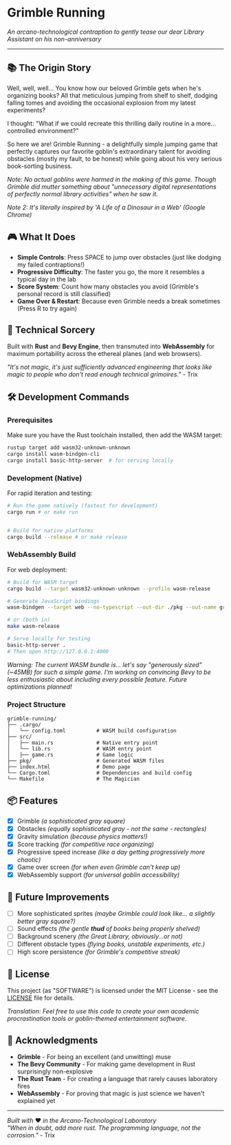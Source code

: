 # Grimble Running

_An arcano-technological contraption to gently tease our dear Library Assistant on his non-anniversary_

---

## 📚 The Origin Story

Well, well, well... You know how our beloved Grimble gets when he's organizing books? All that meticulous jumping from shelf to shelf, dodging falling tomes and avoiding the occasional explosion from my latest experiments?

I thought: "What if we could recreate this thrilling daily routine in a more... controlled environment?"

So here we are! Grimble Running - a delightfully simple jumping game that perfectly captures our favorite goblin's extraordinary talent for avoiding obstacles (mostly my fault, to be honest) while going about his very serious book-sorting business.

_Note: No actual goblins were harmed in the making of this game. Though Grimble did mutter something about "unnecessary digital representations of perfectly normal library activities" when he saw it._

_Note 2: It's literally inspired by 'A Life of a Dinosaur in a Web' (Google Chrome)_

## 🎮 What It Does

- **Simple Controls**: Press SPACE to jump over obstacles (just like dodging my failed contraptions!)
- **Progressive Difficulty**: The faster you go, the more it resembles a typical day in the lab
- **Score System**: Count how many obstacles you avoid (Grimble's personal record is still classified)
- **Game Over & Restart**: Because even Grimble needs a break sometimes (Press R to try again)

## 🧹 Technical Sorcery

Built with **Rust** and **Bevy Engine**, then transmuted into **WebAssembly** for maximum portability across the ethereal planes (and web browsers).

_"It's not magic, it's just sufficiently advanced engineering that looks like magic to people who don't read enough technical grimoires."_ - Trix

## 🛠️ Development Commands

### Prerequisites

Make sure you have the Rust toolchain installed, then add the WASM target:

```bash
rustup target add wasm32-unknown-unknown
cargo install wasm-bindgen-cli
cargo install basic-http-server  # for serving locally
```

### Development (Native)

For rapid iteration and testing:

```bash
# Run the game natively (fastest for development)
cargo run # or make run


# Build for native platforms
cargo build --release # or make release
```

### WebAssembly Build

For web deployment:

```bash
# Build for WASM target
cargo build --target wasm32-unknown-unknown --profile wasm-release

# Generate JavaScript bindings
wasm-bindgen --target web --no-typescript --out-dir ./pkg --out-name grimble_running ./target/wasm32-unknown-unknown/release/grimble_running.wasm

# or (both in)
make wasm-release

# Serve locally for testing
basic-http-server .
# Then open http://127.0.0.1:4000
```

_Warning: The current WASM bundle is... let's say "generously sized" (~45MB) for such a simple game. I'm working on convincing Bevy to be less enthusiastic about including every possible feature. Future optimizations planned!_

### Project Structure

```
grimble-running/
├── .cargo/
│   └── config.toml          # WASM build configuration
├── src/
│   ├── main.rs              # Native entry point
│   └── lib.rs               # WASM entry point
│   ├── game.rs              # Game logic
├── pkg/                     # Generated WASM files
├── index.html               # Demo page
└── Cargo.toml               # Dependencies and build config
└── Makefile                 # The Magician
```

## 📦 Features

- [x] Grimble _(a sophisticated gray square)_
- [x] Obstacles _(equally sophisticated gray - not the same - rectangles)_
- [x] Gravity simulation _(because physics matters!)_
- [x] Score tracking _(for competitive race organizing)_
- [x] Progressive speed increase _(like a day getting progressively more chaotic)_
- [x] Game over screen _(for when even Grimble can't keep up)_
- [x] WebAssembly support _(for universal goblin accessibility)_

## 🎯 Future Improvements

- [ ] More sophisticated sprites _(maybe Grimble could look like... a slightly better gray square?)_
- [ ] Sound effects _(the gentle **thud** of books being properly shelved)_
- [ ] Background scenery _(the Great Library, obviously...or not)_
- [ ] Different obstacle types _(flying books, unstable experiments, etc.)_
- [ ] High score persistence _(for Grimble's competitive streak)_

## 📝 License

This project (as "SOFTWARE") is licensed under the MIT License - see the [LICENSE](../LICENSE) file for details.

_Translation: Feel free to use this code to create your own academic procrastination tools or goblin-themed entertainment software._

## 🙏 Acknowledgments

- **Grimble** - For being an excellent (and unwitting) muse
- **The Bevy Community** - For making game development in Rust surprisingly non-explosive
- **The Rust Team** - For creating a language that rarely causes laboratory fires
- **WebAssembly** - For proving that magic is just science we haven't explained yet

---

_Built with_ ❤️ _in the Arcano-Technological Laboratory_  
_"When in doubt, add more rust. The programming language, not the corrosion."_ - Trix
